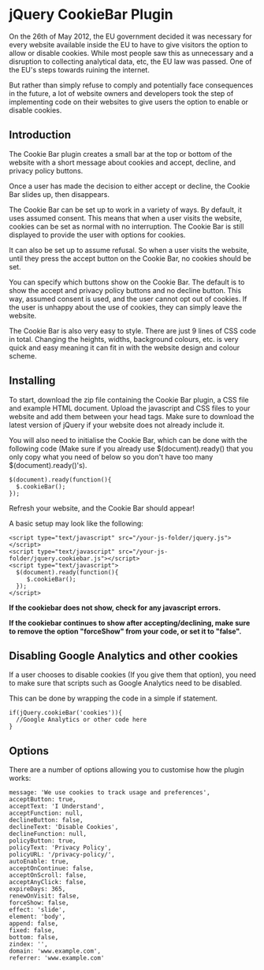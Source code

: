 # jQuery CookieBar Plugin

On the 26th of May 2012, the EU government decided it was necessary for every website available inside the EU to have to give visitors the option to allow or disable cookies. While most people saw this as unnecessary and a disruption to collecting analytical data, etc, the EU law was passed. One of the EU's steps towards ruining the internet.

But rather than simply refuse to comply and potentially face consequences in the future, a lot of website owners and developers took the step of implementing code on their websites to give users the option to enable or disable cookies.

## Introduction

The Cookie Bar plugin creates a small bar at the top or bottom of the website with a short message about cookies and accept, decline, and privacy policy buttons.

Once a user has made the decision to either accept or decline, the Cookie Bar slides up, then disappears.

The Cookie Bar can be set up to work in a variety of ways. By default, it uses assumed consent. This means that when a user visits the website, cookies can be set as normal with no interruption. The Cookie Bar is still displayed to provide the user with options for cookies.

It can also be set up to assume refusal. So when a user visits the website, until they press the accept button on the Cookie Bar, no cookies should be set.

You can specify which buttons show on the Cookie Bar. The default is to show the accept and privacy policy buttons and no decline button. This way, assumed consent is used, and the user cannot opt out of cookies. If the user is unhappy about the use of cookies, they can simply leave the website.

The Cookie Bar is also very easy to style. There are just 9 lines of CSS code in total. Changing the heights, widths, background colours, etc. is very quick and easy meaning it can fit in with the website design and colour scheme.

## Installing

To start, download the zip file containing the Cookie Bar plugin, a CSS file and example HTML document. Upload the javascript and CSS files to your website and add them between your head tags. Make sure to download the latest version of jQuery if your website does not already include it.

You will also need to initialise the Cookie Bar, which can be done with the following code (Make sure if you already use $(document).ready() that you only copy what you need of below so you don't have too many $(document).ready()'s).

	$(document).ready(function(){
	  $.cookieBar();
	});

Refresh your website, and the Cookie Bar should appear!

A basic setup may look like the following:

	<script type="text/javascript" src="/your-js-folder/jquery.js"></script> 
	<script type="text/javascript" src="/your-js-folder/jquery.cookiebar.js"></script> 
	<script type="text/javascript"> 
	  $(document).ready(function(){
	     $.cookieBar();
	  });
	</script>

**If the cookiebar does not show, check for any javascript errors.**

**If the cookiebar continues to show after accepting/declining, make sure to remove the option "forceShow" from your code, or set it to "false".**

## Disabling Google Analytics and other cookies

If a user chooses to disable cookies (If you give them that option), you need to make sure that scripts such as Google Analytics need to be disabled.

This can be done by wrapping the code in a simple if statement.

	if(jQuery.cookieBar('cookies')){
	  //Google Analytics or other code here
	}
	
## Options

There are a number of options allowing you to customise how the plugin works:

	message: 'We use cookies to track usage and preferences',
	acceptButton: true,
	acceptText: 'I Understand',
	acceptFunction: null,
	declineButton: false,
	declineText: 'Disable Cookies',
	declineFunction: null,
	policyButton: true,
	policyText: 'Privacy Policy',
	policyURL: '/privacy-policy/',
	autoEnable: true,
	acceptOnContinue: false,
	acceptOnScroll: false,
	acceptAnyClick: false,
	expireDays: 365,
	renewOnVisit: false,
	forceShow: false,
	effect: 'slide',
	element: 'body',
	append: false,
	fixed: false,
	bottom: false,
	zindex: '',
	domain: 'www.example.com',
	referrer: 'www.example.com'